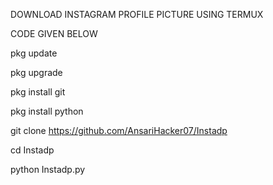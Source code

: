 DOWNLOAD INSTAGRAM PROFILE PICTURE USING TERMUX

CODE GIVEN BELOW

pkg update

pkg upgrade

pkg install git

pkg install python

git clone https://github.com/AnsariHacker07/Instadp

cd Instadp

python Instadp.py
